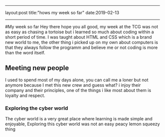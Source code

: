 
---

layout:post
title:"hows my week so far"
date:2019-02-13

---

#My week so far
Hey there hope you all good, my week at the TCG was not as easy as chasing a tortoise but i learned so much about coding within a short period of time.
I was taught about HTML and CSS which is a brand new world to me, the other thing i picked up on my own about computers is that they always follow the programm and believe me or not coding is more than the word itself.

## Meeting new people
I used to spend most of my days alone, you can call me a loner but not anymore because I met this new crew and guess what? i injoy their company and their principles, one of the things i like most about them is loyalty and respect.

### Exploring the cyber world
The cyber world is a very great place where learning is made simple and enjoyable, Exploring this cyber world was not an easy peacy lemon squeezy thing 




